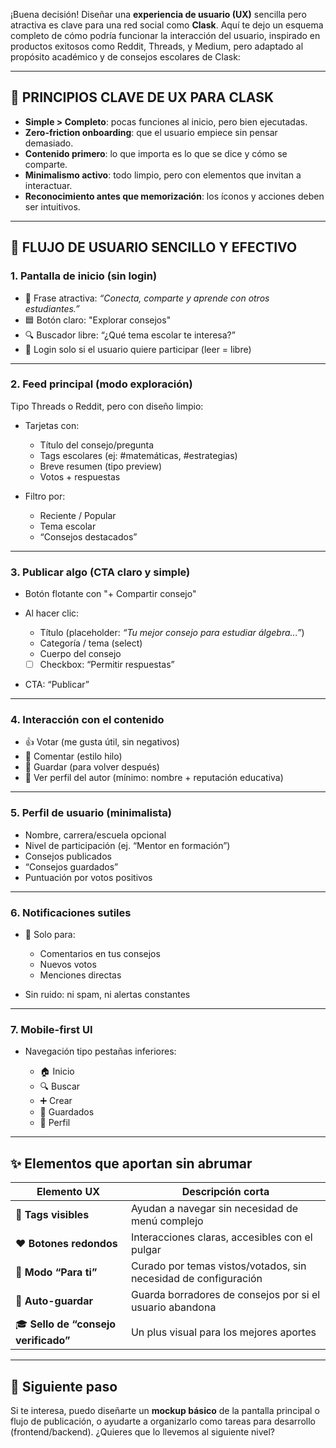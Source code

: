 ¡Buena decisión! Diseñar una **experiencia de usuario (UX)** sencilla pero atractiva es clave para una red social como **Clask**. Aquí te dejo un esquema completo de cómo podría funcionar la interacción del usuario, inspirado en productos exitosos como Reddit, Threads, y Medium, pero adaptado al propósito académico y de consejos escolares de Clask:

---

## 🧠 PRINCIPIOS CLAVE DE UX PARA CLASK

* **Simple > Completo**: pocas funciones al inicio, pero bien ejecutadas.
* **Zero-friction onboarding**: que el usuario empiece sin pensar demasiado.
* **Contenido primero**: lo que importa es lo que se dice y cómo se comparte.
* **Minimalismo activo**: todo limpio, pero con elementos que invitan a interactuar.
* **Reconocimiento antes que memorización**: los íconos y acciones deben ser intuitivos.

---

## 🧭 FLUJO DE USUARIO SENCILLO Y EFECTIVO

### 1. **Pantalla de inicio (sin login)**

* 💬 Frase atractiva: *“Conecta, comparte y aprende con otros estudiantes.”*
* 🟦 Botón claro: "Explorar consejos"
* 🔍 Buscador libre: “¿Qué tema escolar te interesa?”
* 🪪 Login solo si el usuario quiere participar (leer = libre)

---

### 2. **Feed principal (modo exploración)**

Tipo Threads o Reddit, pero con diseño limpio:

* Tarjetas con:

  * Título del consejo/pregunta
  * Tags escolares (ej: #matemáticas, #estrategias)
  * Breve resumen (tipo preview)
  * Votos + respuestas
* Filtro por:

  * Reciente / Popular
  * Tema escolar
  * “Consejos destacados”

---

### 3. **Publicar algo (CTA claro y simple)**

* Botón flotante con "+ Compartir consejo"
* Al hacer clic:

  * Título (placeholder: *“Tu mejor consejo para estudiar álgebra...”*)
  * Categoría / tema (select)
  * Cuerpo del consejo
  * [ ] Checkbox: “Permitir respuestas”
* CTA: “Publicar”

---

### 4. **Interacción con el contenido**

* 👍 Votar (me gusta útil, sin negativos)
* 🧵 Comentar (estilo hilo)
* 🔖 Guardar (para volver después)
* 👤 Ver perfil del autor (mínimo: nombre + reputación educativa)

---

### 5. **Perfil de usuario (minimalista)**

* Nombre, carrera/escuela opcional
* Nivel de participación (ej. “Mentor en formación”)
* Consejos publicados
* “Consejos guardados”
* Puntuación por votos positivos

---

### 6. **Notificaciones sutiles**

* 🔔 Solo para:

  * Comentarios en tus consejos
  * Nuevos votos
  * Menciones directas
* Sin ruido: ni spam, ni alertas constantes

---

### 7. **Mobile-first UI**

* Navegación tipo pestañas inferiores:

  * 🏠 Inicio
  * 🔍 Buscar
  * ➕ Crear
  * 💾 Guardados
  * 👤 Perfil

---

## ✨ Elementos que aportan sin abrumar

| Elemento UX                          | Descripción corta                                               |
| ------------------------------------ | --------------------------------------------------------------- |
| 📌 **Tags visibles**                 | Ayudan a navegar sin necesidad de menú complejo                 |
| ❤️ **Botones redondos**              | Interacciones claras, accesibles con el pulgar                  |
| 🧠 **Modo “Para ti”**                | Curado por temas vistos/votados, sin necesidad de configuración |
| 🔄 **Auto-guardar**                  | Guarda borradores de consejos por si el usuario abandona        |
| 🎓 **Sello de “consejo verificado”** | Un plus visual para los mejores aportes                         |

---

## 🔄 Siguiente paso

Si te interesa, puedo diseñarte un **mockup básico** de la pantalla principal o flujo de publicación, o ayudarte a organizarlo como tareas para desarrollo (frontend/backend). ¿Quieres que lo llevemos al siguiente nivel?
